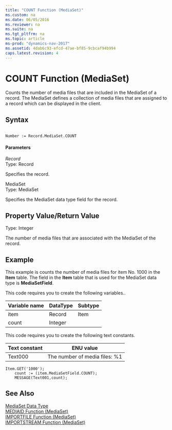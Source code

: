 ```yaml
---
title: "COUNT Function (MediaSet)"
ms.custom: na
ms.date: 06/05/2016
ms.reviewer: na
ms.suite: na
ms.tgt_pltfrm: na
ms.topic: article
ms-prod: "dynamics-nav-2017"
ms.assetid: 4dab6c93-efcd-47ae-bf85-9cbcaf94b994
caps.latest.revision: 4
---
```

# COUNT Function (MediaSet)
Counts the number of media files that are included in the MediaSet of a record. The MediaSet defines a collection of media files that are assigned to a record which can be displayed in the client.  
  
## Syntax  
  
```  
  
Number := Record.MediaSet.COUNT  
```  
  
#### Parameters  
 *Record*  
 Type: Record  
  
 Specifies the record.  
  
 MediaSet  
 Type: MediaSet  
  
 Specifies the MediaSet data type field for the record.  
  
## Property Value\/Return Value  
 Type: Integer  
  
 The number of media files that are associated with the MediaSet of the record.  
  
## Example  
 This example is counts the number of media files for item No. 1000 in the **Item** table. The field in the **Item** table that is used for the MediaSet data type is **MediaSetField**.  
  
 This code requires you to create the following variables..  
  
|Variable name|DataType|Subtype|  
|-------------------|--------------|-------------|  
|item|Record|Item|  
|count|Integer||  
  
 This code requires you to create the following text constants.  
  
|Text constant|ENU value|  
|-------------------|---------------|  
|Text000|The number of media files: %1|  
  
```  
Item.GET('1000');  
    count := (item.MediaSetField.COUNT);  
    MESSAGE(Text001,count);  
```  
  
## See Also  
 [MediaSet Data Type](MediaSet-Data-Type.md)   
 [MEDIAID Function \(MediaSet\)](MEDIAID-Function--MediaSet-.md)   
 [IMPORTFILE Function \(MediaSet\)](IMPORTFILE-Function--MediaSet-.md)   
 [IMPORTSTREAM Function \(MediaSet\)](IMPORTSTREAM-Function--MediaSet-.md)